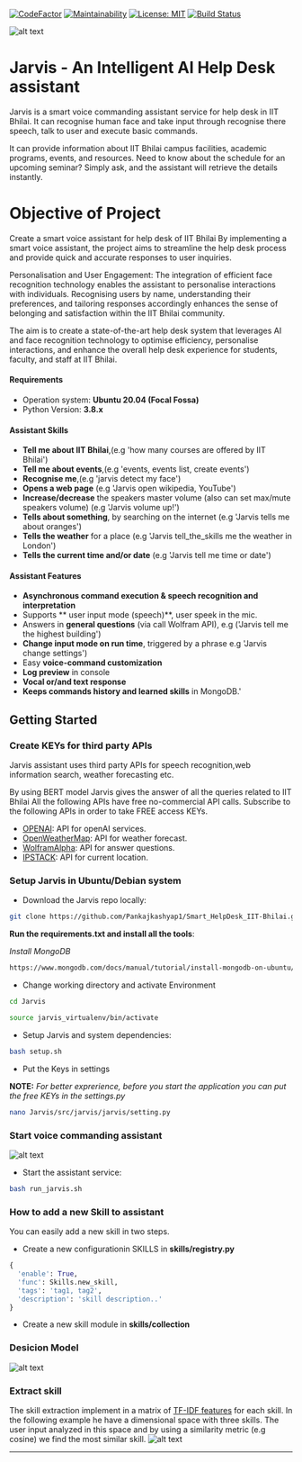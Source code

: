 [![CodeFactor](https://www.codefactor.io/repository/github/Pankajkashyap1/Smart_HelpDesk_IIT-Bhilai/badge)](https://www.codefactor.io/repository/github/Pankajkashyap1/Smart_HelpDesk_IIT-Bhilai)
[![Maintainability](https://api.codeclimate.com/v1/badges/8c90305e22186cc2c9d5/maintainability)](https://codeclimate.com/github/Pankajkashyap1/Smart_HelpDesk_IIT-Bhilai/maintainability)
[![License: MIT](https://img.shields.io/badge/License-MIT-yellow.svg)](https://opensource.org/licenses/MIT)
[![Build Status](https://app.travis-ci.com/Pankajkashyap1/Smart_HelpDesk_IIT-Bhilai.svg?branch=master)](https://app.travis-ci.com/Pankajkashyap1/Smart_HelpDesk_IIT-Bhilai)

![alt text](https://github.com/Pankajkashyap1/Smart_HelpDesk_IIT-Bhilai/blob/master/imgs/jarvis_logo.png)

# Jarvis - An Intelligent AI Help Desk assistant 
Jarvis is a smart voice commanding assistant service for help desk in IIT Bhilai.
It can recognise human face and take input through recognise there speech, talk to user and execute basic commands.

It can provide information about IIT Bhilai campus facilities, academic programs, events, and resources. Need to know about the schedule for an upcoming seminar? Simply ask, and the assistant will retrieve the details instantly.

# Objective of Project
Create a smart voice assistant for help desk of  IIT Bhilai 
By implementing a smart voice assistant, the project aims to streamline the help desk process and provide quick and accurate responses to user inquiries.

Personalisation and User Engagement: The integration of efficient face recognition technology enables the assistant to personalise interactions with individuals. Recognising users by name, understanding their preferences, and tailoring responses accordingly enhances the sense of belonging and satisfaction within the IIT Bhilai community.

The aim is to create a state-of-the-art help desk system that leverages AI and face recognition technology to optimise efficiency, personalise interactions, and enhance the overall help desk experience for students, faculty, and staff at IIT Bhilai.

#### Requirements

* Operation system: **Ubuntu 20.04 (Focal Fossa)**
* Python Version: **3.8.x**


#### Assistant Skills 
*   **Tell me about IIT Bhilai**,(e.g 'how many courses are offered by IIT Bhilai')
*   **Tell me about events**,(e.g 'events, events list, create events')
*   **Recognise me**,(e.g 'jarvis detect my face')
*   **Opens a web page** (e.g 'Jarvis open wikipedia, YouTube')
*   **Increase/decrease** the speakers master volume (also can set max/mute speakers volume) (e.g 'Jarvis volume up!')
*   **Tells about something**, by searching on the internet (e.g 'Jarvis tells me about oranges')
*   **Tells the weather** for a place (e.g 'Jarvis tell_the_skills me the weather in London')
*   **Tells the current time and/or date** (e.g 'Jarvis tell me time or date')

#### Assistant Features
*   **Asynchronous command execution & speech recognition and interpretation**
*   Supports ** user input mode (speech)**, user speek in the mic.
*   Answers in **general questions** (via call Wolfram API), e.g ('Jarvis tell me the highest building') 
*   **Change input mode on run time**, triggered by a phrase e.g 'Jarvis change settings')
*   Easy **voice-command customization**
*   **Log preview** in console
*   **Vocal or/and text response**
*   **Keeps commands history and learned skills** in MongoDB.'

## Getting Started
### Create KEYs for third party APIs
Jarvis assistant uses third party APIs for speech recognition,web information search, weather forecasting etc.

By using BERT model Jarvis gives the answer of all the queries related to IIT Bhilai
All the following APIs have free no-commercial API calls. Subscribe to the following APIs in order to take FREE access KEYs.
*   [OPENAI](https://platform.openai.com/account/api-keys): API for openAI services.
*   [OpenWeatherMap](https://openweathermap.org/appid): API for weather forecast.
*   [WolframAlpha](https://developer.wolframalpha.com/portal/myapps/): API for answer questions.
*   [IPSTACK](https://ipstack.com/signup/free): API for current location.
### Setup Jarvis in Ubuntu/Debian system
* Download the Jarvis repo locally:
```bash
git clone https://github.com/Pankajkashyap1/Smart_HelpDesk_IIT-Bhilai.git --branch master
```

**Run the requirements.txt and install all the tools**:

*Install MongoDB*
```bash
https://www.mongodb.com/docs/manual/tutorial/install-mongodb-on-ubuntu/#std-label-install-mdb-community-ubuntu
```
*   Change working directory and activate Environment
```bash
cd Jarvis
```
```bash
source jarvis_virtualenv/bin/activate
```
*   Setup Jarvis and system dependencies:
```bash
bash setup.sh
```

*   Put the Keys in settings

**NOTE:** *For better exprerience, before you start the application you can put the free KEYs in the settings.py*

```bash
nano Jarvis/src/jarvis/jarvis/setting.py
```

### Start voice commanding assistant
![alt text](https://github.com/Pankajkashyap1/Smart_HelpDesk_IIT-Bhilai/blob/master/imgs/Jarvis_printscreen.PNG)

*   Start the assistant service:
```bash
bash run_jarvis.sh
```

### How to add a new Skill to assistant
You can easily add a new skill in two steps.
*   Create a new configurationin SKILLS in **skills/registry.py**
```python
{ 
  'enable': True,
  'func': Skills.new_skill,
  'tags': 'tag1, tag2',
  'description': 'skill description..'
}               
```
*   Create a new skill module in **skills/collection**

### Desicion Model
![alt text](https://github.com/Pankajkashyap1/Smart_HelpDesk_IIT-Bhilai/blob/master/imgs/desicion_model.png)

### Extract skill
The skill extraction implement in a matrix of [TF-IDF features](https://scikit-learn.org/stable/modules/generated/sklearn.feature_extraction.text.TfidfVectorizer.html) for each skill.
In the following example he have a dimensional space with three skills.
The user input analyzed in this space and by using a similarity metric (e.g cosine) we find the most similar skill.
![alt text](https://github.com/Pankajkashyap1/Smart_HelpDesk_IIT-Bhilai/blob/master/imgs/skill_space_desicion.png)

---

